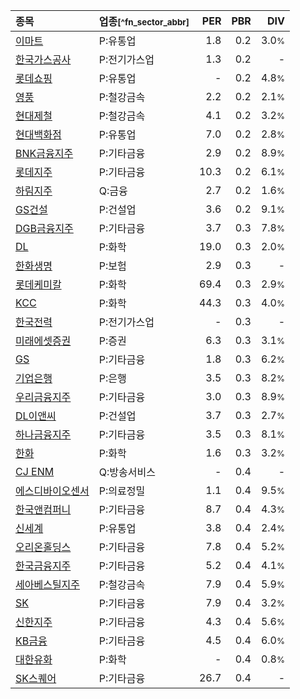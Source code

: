 | **종목** | **업종**<small>[^fn_sector_abbr]</small> | **PER** | **PBR** | **DIV** |
| :--- | :--- | --: | --: | --: |
| [이마트](/139480/) | P:유통업 | 1.8 | 0.2 | 3.0<small>%</small> |
| [한국가스공사](/036460/) | P:전기가스업 | 1.3 | 0.2 | - |
| [롯데쇼핑](/023530/) | P:유통업 | - | 0.2 | 4.8<small>%</small> |
| [영풍](/000670/) | P:철강금속 | 2.2 | 0.2 | 2.1<small>%</small> |
| [현대제철](/004020/) | P:철강금속 | 4.1 | 0.2 | 3.2<small>%</small> |
| [현대백화점](/069960/) | P:유통업 | 7.0 | 0.2 | 2.8<small>%</small> |
| [BNK금융지주](/138930/) | P:기타금융 | 2.9 | 0.2 | 8.9<small>%</small> |
| [롯데지주](/004990/) | P:기타금융 | 10.3 | 0.2 | 6.1<small>%</small> |
| [하림지주](/003380/) | Q:금융 | 2.7 | 0.2 | 1.6<small>%</small> |
| [GS건설](/006360/) | P:건설업 | 3.6 | 0.2 | 9.1<small>%</small> |
| [DGB금융지주](/139130/) | P:기타금융 | 3.7 | 0.3 | 7.8<small>%</small> |
| [DL](/000210/) | P:화학 | 19.0 | 0.3 | 2.0<small>%</small> |
| [한화생명](/088350/) | P:보험 | 2.9 | 0.3 | - |
| [롯데케미칼](/011170/) | P:화학 | 69.4 | 0.3 | 2.9<small>%</small> |
| [KCC](/002380/) | P:화학 | 44.3 | 0.3 | 4.0<small>%</small> |
| [한국전력](/015760/) | P:전기가스업 | - | 0.3 | - |
| [미래에셋증권](/006800/) | P:증권 | 6.3 | 0.3 | 3.1<small>%</small> |
| [GS](/078930/) | P:기타금융 | 1.8 | 0.3 | 6.2<small>%</small> |
| [기업은행](/024110/) | P:은행 | 3.5 | 0.3 | 8.2<small>%</small> |
| [우리금융지주](/316140/) | P:기타금융 | 3.0 | 0.3 | 8.9<small>%</small> |
| [DL이앤씨](/375500/) | P:건설업 | 3.7 | 0.3 | 2.7<small>%</small> |
| [하나금융지주](/086790/) | P:기타금융 | 3.5 | 0.3 | 8.1<small>%</small> |
| [한화](/000880/) | P:화학 | 1.6 | 0.3 | 3.2<small>%</small> |
| [CJ ENM](/035760/) | Q:방송서비스 | - | 0.4 | - |
| [에스디바이오센서](/137310/) | P:의료정밀 | 1.1 | 0.4 | 9.5<small>%</small> |
| [한국앤컴퍼니](/000240/) | P:기타금융 | 8.7 | 0.4 | 4.3<small>%</small> |
| [신세계](/004170/) | P:유통업 | 3.8 | 0.4 | 2.4<small>%</small> |
| [오리온홀딩스](/001800/) | P:기타금융 | 7.8 | 0.4 | 5.2<small>%</small> |
| [한국금융지주](/071050/) | P:기타금융 | 5.2 | 0.4 | 4.1<small>%</small> |
| [세아베스틸지주](/001430/) | P:철강금속 | 7.9 | 0.4 | 5.9<small>%</small> |
| [SK](/034730/) | P:기타금융 | 7.9 | 0.4 | 3.2<small>%</small> |
| [신한지주](/055550/) | P:기타금융 | 4.3 | 0.4 | 5.6<small>%</small> |
| [KB금융](/105560/) | P:기타금융 | 4.5 | 0.4 | 6.0<small>%</small> |
| [대한유화](/006650/) | P:화학 | - | 0.4 | 0.8<small>%</small> |
| [SK스퀘어](/402340/) | P:기타금융 | 26.7 | 0.4 | - |